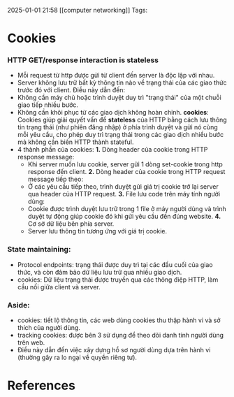 2025-01-01 21:58
[[computer networking]]
Tags:

# Cookies
### HTTP GET/response interaction is stateless
- Mỗi request từ http được gửi từ client đến server là độc lập với nhau.
- Server không lưu trữ bất kỳ thông tin nào về trạng thái của các giao thức trước đó với client.
Điều này dẫn đến:
- Không cần máy chủ hoặc trình duyệt duy trì "trạng thái" của một chuỗi giao tiếp nhiều bước.
- Không cần khôi phục từ các giao dịch không hoàn chỉnh.
**cookies**: Cookies giúp giải quyết vấn đề **stateless** của HTTP bằng cách lưu thông tin trạng thái (như phiên đăng nhập) ở phía trình duyệt và gửi nó cùng mỗi yêu cầu, cho phép duy trì trạng thái trong các giao dịch nhiều bước mà không cần biến HTTP thành stateful.
- 4 thành phần của cookies: 
	**1.** Dòng header của cookie trong HTTP response message: 
	-  Khi server muốn lưu cookie, server gửi 1 dòng set-cookie trong http response đến client.
	**2.** Dòng header của cookie trong HTTP request message tiếp theo: 
	- Ở các yêu cầu tiếp theo, trình duyệt gửi giá trị cookie trở lại server qua header của HTTP request.
	**3.** File lưu code trên máy tính người dùng:
	- Cookie được trình duyệt lưu trữ trong 1 file ở máy người dùng và trình duyệt tự động giúp cookie đó khi gửi yêu cầu đến đúng website.
	**4.** Cơ sở dữ liệu bên phía server.
	- Server lưu thông tin tương ứng với giá trị cookie.
### State maintaining:
- Protocol endpoints: trạng thái được duy trì tại các đầu cuối của giao thức, và còn đảm bảo dữ liệu lưu trữ qua nhiều giao dịch.
- cookies: Dữ liệu trạng thái được truyền qua các thông điệp HTTP, làm cầu nối giữa client và server.
### Aside: 
- cookies: tiết lộ thông tin, các web dùng cookies thu thập hành vi và sở thích của người dùng.
- tracking cookies: được bên 3 sử dụng để theo dõi danh tính người dùng trên web.
- Điều này dẫn đến việc xây dựng hồ sơ người dùng dựa trên hành vi (thường gây ra lo ngại về quyền riêng tư).
# References
